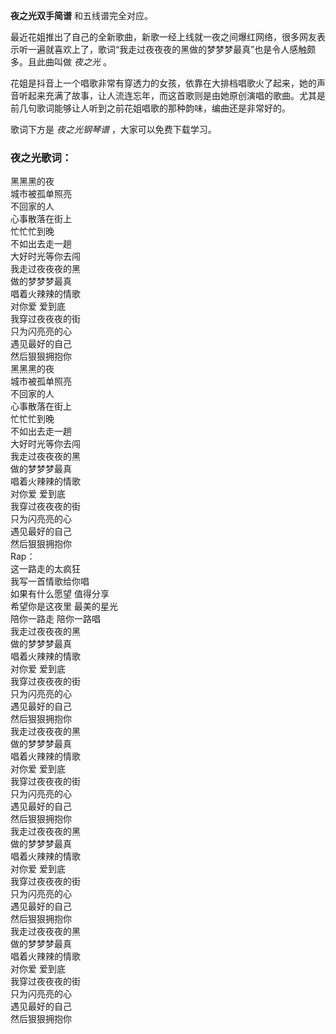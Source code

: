 

**夜之光双手简谱** 和五线谱完全对应。

最近花姐推出了自己的全新歌曲，新歌一经上线就一夜之间爆红网络，很多网友表示听一遍就喜欢上了，歌词“我走过夜夜夜的黑做的梦梦梦最真”也是令人感触颇多。且此曲叫做
_夜之光_ 。

花姐是抖音上一个唱歌非常有穿透力的女孩，依靠在大排档唱歌火了起来，她的声音听起来充满了故事，让人流连忘年，而这首歌则是由她原创演唱的歌曲。尤其是前几句歌词能够让人听到之前花姐唱歌的那种韵味，编曲还是非常好的。

歌词下方是 _夜之光钢琴谱_ ，大家可以免费下载学习。

### 夜之光歌词：

黑黑黑的夜  
城市被孤单照亮  
不回家的人  
心事散落在街上  
忙忙忙到晚  
不如出去走一趟  
大好时光等你去闯  
我走过夜夜夜的黑  
做的梦梦梦最真  
唱着火辣辣的情歌  
对你爱 爱到底  
我穿过夜夜夜的街  
只为闪亮亮的心  
遇见最好的自己  
然后狠狠拥抱你  
黑黑黑的夜  
城市被孤单照亮  
不回家的人  
心事散落在街上  
忙忙忙到晚  
不如出去走一趟  
大好时光等你去闯  
我走过夜夜夜的黑  
做的梦梦梦最真  
唱着火辣辣的情歌  
对你爱 爱到底  
我穿过夜夜夜的街  
只为闪亮亮的心  
遇见最好的自己  
然后狠狠拥抱你  
Rap：  
这一路走的太疯狂  
我写一首情歌给你唱  
如果有什么愿望 值得分享  
希望你是这夜里 最美的星光  
陪你一路走 陪你一路唱  
我走过夜夜夜的黑  
做的梦梦梦最真  
唱着火辣辣的情歌  
对你爱 爱到底  
我穿过夜夜夜的街  
只为闪亮亮的心  
遇见最好的自己  
然后狠狠拥抱你  
我走过夜夜夜的黑  
做的梦梦梦最真  
唱着火辣辣的情歌  
对你爱 爱到底  
我穿过夜夜夜的街  
只为闪亮亮的心  
遇见最好的自己  
然后狠狠拥抱你  
我走过夜夜夜的黑  
做的梦梦梦最真  
唱着火辣辣的情歌  
对你爱 爱到底  
我穿过夜夜夜的街  
只为闪亮亮的心  
遇见最好的自己  
然后狠狠拥抱你  
我走过夜夜夜的黑  
做的梦梦梦最真  
唱着火辣辣的情歌  
对你爱 爱到底  
我穿过夜夜夜的街  
只为闪亮亮的心  
遇见最好的自己  
然后狠狠拥抱你

